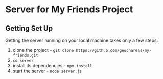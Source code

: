# Server for My Friends Project

## Getting Set Up

Getting the server running on your local machine takes only a few steps:

1. clone the project - `git clone https://github.com/geochareas/my-friends.git`
2. `cd server`
3. install its dependencies - `npm install`
4. start the server - `node server.js`


